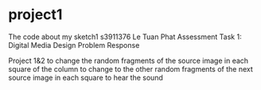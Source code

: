 # project1
The code about my sketch1
﻿s3911376 Le Tuan Phat 
Assessment Task 1: Digital Media Design Problem Response


Project 1&2
<Mouse Move> to change the random fragments of the source image in each square of the column 
<Mouse Click> to change to the other random fragments of the next source image in each square
<press S> to hear the sound
